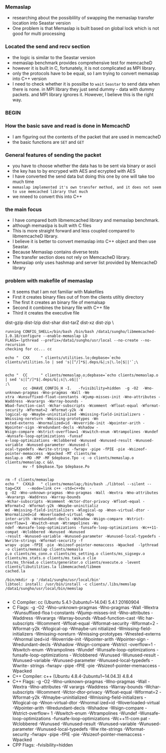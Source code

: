 ### Memaslap
- researching about the possiblility of swapping the memaslap transfer location into Seastar version
- One problem is that Memaslap is built based on global lock which is not good for multi processing

### Located the send and recv section
- the logic is similar to the Seastar version
- memaslap benchmark provides comprehensive test for memcacheD
- however it is built in C, fortunately, it is not complicated as MPI library.
- only the protocols have to be equal, so I am trying to convert memaslap into C++ version
- I need to check whether it is possilbe to `wait` `Seastar` to send data when there is none. in MPI library they just send dummy - data with dummy packets. and MPI library ignores it. However, I believe this is the right way.

### BEGIN
### How the basic save and read is done in MemcachD
- I am figuring out the contents of the packet that are used in memcacheD
- the basic functions are `SET` and `GET`

### General features of sending the packet
- you have to choose whether the data has to be sent via binary or ascii
- the key has to by encryped with AES and ecrypted with AES
- I have converted the send data but doing this one by one will take too much time
- `memaslap implemented it's own transfer method, and it does not seem to use memcached library that much`
- we nneed to convert this into C++

### the main focus
- I have compared both libmemcached library and memaslap benchmark.
- although memaslpa is built with C files
- This is more straight forward and less coupled compared to libmemcacheD library.
- I believe it is better to convert memaslap into C++ object and then use Seastar.
- Because Memaslap contains diverse tests
- The transfer section does not rely on MemcacheD library.
- Memaslap only uses hashmap and server list provided by MemcacheD library


### problem with makefile of memaslap
- It seems that I am not familiar with Makefiles
- First it creates binary files out of from the clients utiltiy directory
- The first it creates an binary file of memalsap
- Second it combines the binary file with C++ file
- Third it creates the executive file


dist-gzip dist-lzip dist-shar dist-tarZ dist-xz dist-zip \

```
running CONFIG_SHELL=/bin/bash /bin/bash /data1/sungho/libmemcached-1.0.18/configure --enable-memaslap LD
FLAGS=-lpthread --prefix=/data1/sungho/usr/local --no-create --no-recursion
checking for cc... cc

echo "  CXX     " clients/utilities.lo;depbase=`echo clients/utilities.lo | sed 's|[^/]*$|.deps/&|;s|\.lo│$||'`;\


echo "  CC      " clients/memaslap.o;depbase=`echo clients/memaslap.o | sed 's|[^/]*$|.deps/&|;s|\.o$||'`
;\
        cc -DHAVE_CONFIG_H -I.   -fvisibility=hidden  -g -O2  -Wno-unknown-pragmas -Wno-pragmas -Wall -We
xtra -Wunsuffixed-float-constants -Wjump-misses-init -Wno-attributes -Waddress -Wvarargs -Warray-bounds -
Wbad-function-cast -Wchar-subscripts -Wcomment -Wfloat-equal -Wformat-security -Wformat=2 -Wformat-y2k -W
logical-op -Wmaybe-uninitialized -Wmissing-field-initializers -Wmissing-noreturn -Wmissing-prototypes -Wn
ested-externs -Wnormalized=id -Woverride-init -Wpointer-arith -Wpointer-sign -Wredundant-decls -Wshadow -
Wsign-compare -Wstrict-overflow=1 -Wswitch-enum -Wtrampolines -Wundef -Wunsafe-loop-optimizations -funsaf
e-loop-optimizations -Wclobbered -Wunused -Wunused-result -Wunused-variable -Wunused-parameter -Wunused-l
ocal-typedefs -Wwrite-strings -fwrapv -pipe -fPIE -pie -Wsizeof-pointer-memaccess -Wpacked -MT clients/me
maslap.o -MD -MP -MF $depbase.Tpo -c -o clients/memaslap.o clients/memaslap.c &&\
        mv -f $depbase.Tpo $depbase.Po


rm -f clients/memaslap
echo "  CXXLD   " clients/memaslap;/bin/bash ./libtool --silent --tag=CXX   --mode=link c++ -std=c++0x  -
g -O2 -Wno-unknown-pragmas -Wno-pragmas -Wall -Wextra -Wno-attributes -Wvarargs -Waddress -Warray-bounds
-Wchar-subscripts -Wcomment -Wctor-dtor-privacy -Wfloat-equal -Wformat=2 -Wformat-y2k -Wmaybe-uninitializ
ed -Wmissing-field-initializers -Wlogical-op -Wnon-virtual-dtor -Wnormalized=id -Woverloaded-virtual -Wpo
inter-arith -Wredundant-decls -Wshadow -Wsign-compare -Wstrict-overflow=1 -Wswitch-enum -Wtrampolines -Wu
ndef -Wunsafe-loop-optimizations -funsafe-loop-optimizations -Wc++11-compat -Wclobbered -Wunused -Wunused
-result -Wunused-variable -Wunused-parameter -Wunused-local-typedefs -Wwrite-strings -Wformat-security -f
wrapv -pipe -fPIE -pie -Wsizeof-pointer-memaccess -Wpacked  -lpthread -o clients/memaslap clients/memasla
p.o clients/ms_conn.o clients/ms_setting.o clients/ms_sigsegv.o clients/ms_stats.o clients/ms_task.o clie
nts/ms_thread.o clients/generator.o clients/execute.o -levent clients/libutilities.la libmemcached/libmem
cached.la

/bin/mkdir -p '/data1/sungho/usr/local/bin'
libtool: install: /usr/bin/install -c clients/.libs/memslap /data1/sungho/usr/local/bin/memslap


```



* C Compiler:                cc (Ubuntu 5.4.1-2ubuntu1~14.04) 5.4.1 20160904
* C Flags:                   -g -O2  -Wno-unknown-pragmas -Wno-pragmas -Wall -Wextra -Wunsuffixed-floa
t-constants -Wjump-misses-init -Wno-attributes -Waddress -Wvarargs -Warray-bounds -Wbad-function-cast -Wc
har-subscripts -Wcomment -Wfloat-equal -Wformat-security -Wformat=2 -Wformat-y2k -Wlogical-op -Wmaybe-uni
nitialized -Wmissing-field-initializers -Wmissing-noreturn -Wmissing-prototypes -Wnested-externs -Wnormal
ized=id -Woverride-init -Wpointer-arith -Wpointer-sign -Wredundant-decls -Wshadow -Wsign-compare -Wstrict
-overflow=1 -Wswitch-enum -Wtrampolines -Wundef -Wunsafe-loop-optimizations -funsafe-loop-optimizations -
Wclobbered -Wunused -Wunused-result -Wunused-variable -Wunused-parameter -Wunused-local-typedefs -Wwrite-
strings -fwrapv -pipe -fPIE -pie -Wsizeof-pointer-memaccess -Wpacked
* C++ Compiler:              c++ (Ubuntu 4.8.4-2ubuntu1~14.04.3) 4.8.4
* C++ Flags:                 -g -O2 -Wno-unknown-pragmas -Wno-pragmas -Wall -Wextra -Wno-attributes -W
varargs -Waddress -Warray-bounds -Wchar-subscripts -Wcomment -Wctor-dtor-privacy -Wfloat-equal -Wformat=2
-Wformat-y2k -Wmaybe-uninitialized -Wmissing-field-initializers -Wlogical-op -Wnon-virtual-dtor -Wnormal
ized=id -Woverloaded-virtual -Wpointer-arith -Wredundant-decls -Wshadow -Wsign-compare -Wstrict-overflow=
1 -Wswitch-enum -Wtrampolines -Wundef -Wunsafe-loop-optimizations -funsafe-loop-optimizations -Wc++11-com
pat -Wclobbered -Wunused -Wunused-result -Wunused-variable -Wunused-parameter -Wunused-local-typedefs -Ww
rite-strings -Wformat-security -fwrapv -pipe -fPIE -pie -Wsizeof-pointer-memaccess -Wpacked
* CPP Flags:                  -fvisibility=hidden
